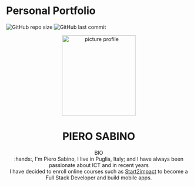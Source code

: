 # Personal Portfolio

![GitHub repo size](https://img.shields.io/github/repo-size/pierre1590/Portfolio-Piero?style=plastic)
![GitHub last commit](https://img.shields.io/github/last-commit/pierre1590/Portfolio-Piero?style=plastic) 


<div align="center">
    <img src="https://i.ibb.co/KKnc3X6/Picture-profile-2.jpg"  alt="picture profile" width="200px" height="220px" >
</div>
<h1 align="center"> PIERO SABINO </h1>
<p align="center">BIO<br/>
    :hands:, I'm Piero Sabino, I live in Puglia, Italy; and I have always been passionate about ICT and in recent years<br/> I have decided to enroll online courses such as <a href="https://www.start2impact.it/"> Start2impact</a> to become a Full Stack Developer and build mobile apps.<br/>
</p>